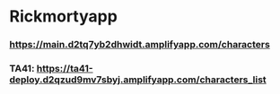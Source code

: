 # Rickmortyapp

### https://main.d2tq7yb2dhwidt.amplifyapp.com/characters  
### TA41: https://ta41-deploy.d2qzud9mv7sbyj.amplifyapp.com/characters_list  

